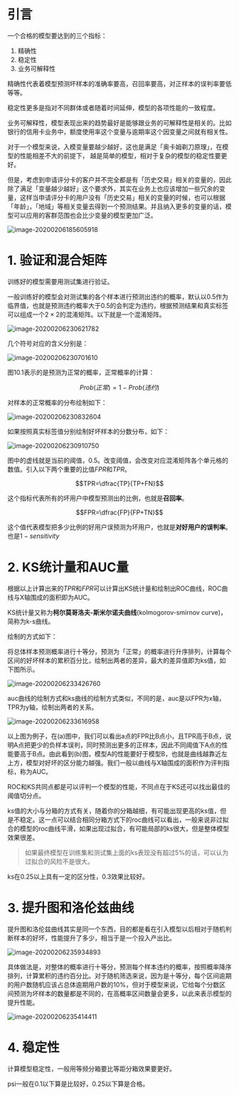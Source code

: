 # 引言

一个合格的模型要达到的三个指标：

1. 精确性
2. 稳定性
3. 业务可解释性

精确性代表着模型预测坏样本的准确率要高，召回率要高，对正样本的误判率要低等等。

稳定性更多是指对不同群体或者随着时间延伸，模型的各项性能的一致程度。

业务可解释性，模型表现出来的趋势最好是能够跟业务的可解释性是相关的。比如银行的信用卡业务中，额度使用率这个变量与逾期率这个因变量之间就有相关性。



对于一个模型来说，入模变量要越少越好，这也是满足「奥卡姆剃刀原理」，在模型的性能相差不大的前提下， 越是简单的模型，相对于复杂的模型的稳定性要更好。



但是，考虑到申请评分卡的客户并不完全都是有「历史交易」相关的变量的，因此除了满足「变量越少越好」这个要求外，其实在业务上也应该增加一些冗余的变量，这样当申请评分卡的用户没有「历史交易」相关的变量的时候，也可以根据「年龄」，「地域」等相关变量去得到一个预测结果。并且纳入更多的变量的话，模型可以应用的客群范围也会比少变量的模型更加广泛。

![image-20200206185605918](https://tva1.sinaimg.cn/large/0082zybpgy1gbn4nxs4kbj311s048js2.jpg)



# 1. 验证和混合矩阵

训练好的模型需要用测试集进行验证。

一般训练好的模型会对测试集的各个样本进行预测出违约的概率，默认以0.5作为临界值，也就是预测违约概率大于0.5的会判定为违约，根据预测结果和真实标签可以组成一个$2\times2$的混淆矩阵。以下就是一个混淆矩阵。

![image-20200206230621782](https://tva1.sinaimg.cn/large/0082zybpgy1gbn4ny8tt9j311409w759.jpg)

几个符号对应的含义分别是：

![image-20200206230701610](https://tva1.sinaimg.cn/large/0082zybpgy1gbn4nv9orqj31140d640l.jpg)

图10.1表示的是预测为正常的概率，正常概率的计算：

$$Prob(正常)=1-Prob(违约)$$

对样本的正常概率的分布绘制如下：

![image-20200206230832604](https://tva1.sinaimg.cn/large/0082zybpgy1gbn4nyox9vj30xw0jy40m.jpg)

如果按照真实标签值分别绘制好坏样本的分数分布，如下：

![image-20200206230910750](https://tva1.sinaimg.cn/large/0082zybpgy1gbn4nz5cmzj30ya0isq4c.jpg)

图中的虚线就是当前的阈值，0.5。改变阈值，会改变对应混淆矩阵各个单元格的数值。引入以下两个重要的比值$FPR$和$TPR$。

$$TPR=\dfrac{TP}{TP+FN}$$

这个指标代表所有的坏用户中模型预测出的比例，也就是**召回率**。

$$FPR=\dfrac{FP}{FP+TN}$$

这个值代表模型把多少比例的好用户误预测为坏用户，也就是**对好用户的误判率**。也是$1-sensitivity$

# 2. KS统计量和AUC量

根据以上计算出来的$TPR$和$FPR$可以计算出KS统计量和绘制出ROC曲线，ROC曲线与X轴围成的面积即为AUC。

KS统计量又称为**柯尔莫哥洛夫-斯米尔诺夫曲线**(kolmogorov-smirnov curve)，简称为k-s曲线。

绘制的方式如下：

将总体样本预测概率进行十等分，预测为「正常」的概率进行升序排列，计算每个区间的好坏样本的累积百分比，绘制出两者的差异，最大的差异值即为ks值，如下图所示。

![image-20200206233426760](https://tva1.sinaimg.cn/large/0082zybpgy1gbn4nzmrovj30za0jc764.jpg)



auc曲线的绘制方式和ks曲线的绘制方式类似，不同的是，auc是以FPR为x轴，TPR为y轴，绘制出两者的关系。

![image-20200206233616958](https://tva1.sinaimg.cn/large/0082zybpgy1gbn4nxb471j30oo0zu76s.jpg)

以上图为例子，在(a)图中，我们可以看出a点的FPR比B点小，且TPR高于B点，说明A点把更少的负样本误判，同时预测出更多的正样本，因此不同阈值下A点的性能要高于B点。由此看到(b)图，模型A的性能要好于模型B，也就是曲线越靠近左上方，模型对好坏的区分能力越强。我们一般以曲线与X轴围成的面积作为评判指标，称为AUC。



ROC和KS共同点都是可以评判一个模型的性能，不同点在于KS还可以找出最佳的阈值切分点。

ks值的大小与分箱的方式有关，随着你的分箱越细，有可能出现更高的ks值，但是不稳定。这一点可以结合相同分箱方式下的roc曲线可以看出，一般来说非过拟合的模型的roc曲线平滑，如果出现过拟合，有可能局部的ks很大，但是整体模型效果很差。

> 如果最终模型在训练集和测试集上面的ks表现没有超过5%的话，可以认为过拟合的风险不是很大。



ks在0.25以上具有一定的区分性，0.3效果比较好。

# 3. 提升图和洛伦兹曲线

提升图和洛伦兹曲线其实是同一个东西，目的都是看在引入模型以后相对于随机判断样本的好坏，性能提升了多少，相当于是一个投入产出比。

![image-20200206235934893](https://tva1.sinaimg.cn/large/0082zybpgy1gbn4nvzminj310o0qi42h.jpg)

具体做法是，对整体的概率进行十等分，预测每个样本违约的概率，按照概率降序排列，计算累积的违约百分比。对于随机筛选来说，因为是十等分，每个区间逾期的用户数随机应该占总体逾期用户数的10%，但对于模型来说，它给每个分数区间预测为坏样本的数量都是不同的，在高概率区间数量会更多，以此来表示模型的提升性能。

![image-20200206235414411](https://tva1.sinaimg.cn/large/0082zybpgy1gbn4nwvasdj30u00vu78l.jpg)

# 4. 稳定性

计算模型稳定性，一般用等频分箱要比等距分箱效果要更好。

psi一般在0.1以下算是比较好，0.25以下算是合格。